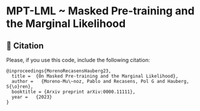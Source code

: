 # MPT-LML ~ Masked Pre-training and the Marginal Likelihood

## 🥝 Citation 

Please, if you use this code, include the following citation:
```
@inproceedings{MorenoRecasensHauberg23,
  title =  {On Masked Pre-training and the Marginal Likelihood},
  author =   {Moreno-Mu\~noz, Pablo and Recasens, Pol G and Hauberg, S{\o}ren},
  booktitle = {Arxiv preprint arXiv:0000.11111},
  year =   {2023}
}
```
